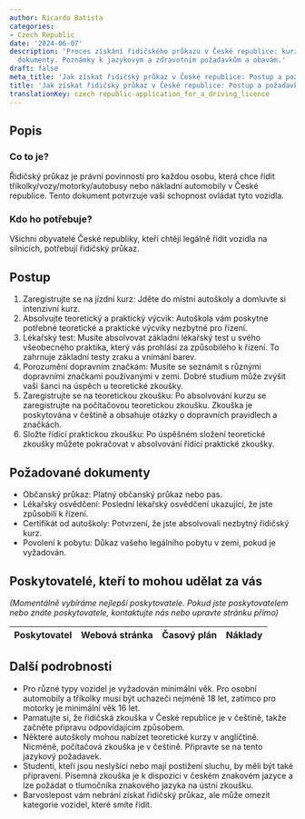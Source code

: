 ```yaml
---
author: Ricardo Batista
categories:
- Czech Republic
date: '2024-06-07'
description: 'Proces získání řidičského průkazu v České republice: kurz, výcvik, testy,
  dokumenty. Poznámky k jazykovým a zdravotním požadavkům a obavám.'
draft: false
meta_title: 'Jak získat řidičský průkaz v České republice: Postup a požadavky'
title: 'Jak získat řidičský průkaz v České republice: Postup a požadavky'
translationKey: czech republic-application_for_a_driving_licence
---
```



## Popis
### Co to je?
Řidičský průkaz je právní povinností pro každou osobu, která chce řídit tříkolky/vozy/motorky/autobusy nebo nákladní automobily v České republice. Tento dokument potvrzuje vaši schopnost ovládat tyto vozidla.

### Kdo ho potřebuje?
Všichni obyvatelé České republiky, kteří chtějí legálně řídit vozidla na silnicích, potřebují řidičský průkaz.

## Postup
1. Zaregistrujte se na jízdní kurz: Jděte do místní autoškoly a domluvte si intenzivní kurz.
2. Absolvujte teoretický a praktický výcvik: Autoškola vám poskytne potřebné teoretické a praktické výcviky nezbytné pro řízení.
3. Lékařský test: Musíte absolvovat základní lékařský test u svého všeobecného praktika, který vás prohlásí za způsobilého k řízení. To zahrnuje základní testy zraku a vnímání barev.
4. Porozumění dopravním značkám: Musíte se seznámit s různými dopravními značkami používanými v zemi. Dobré studium může zvýšit vaši šanci na úspěch u teoretické zkoušky.
5. Zaregistrujte se na teoretickou zkoušku: Po absolvování kurzu se zaregistrujte na počítačovou teoretickou zkoušku. Zkouška je poskytována v češtině a obsahuje otázky o dopravních pravidlech a značkách.
6. Složte řídící praktickou zkoušku: Po úspěšném složení teoretické zkoušky můžete pokračovat v absolvování řídící praktické zkoušky.

## Požadované dokumenty
- Občanský průkaz: Platný občanský průkaz nebo pas.
- Lékařský osvědčení: Poslední lékařský osvědčení ukazující, že jste způsobilí k řízení.
- Certifikát od autoškoly: Potvrzení, že jste absolvovali nezbytný řidičský kurz.
- Povolení k pobytu: Důkaz vašeho legálního pobytu v zemi, pokud je vyžadován.

## Poskytovatelé, kteří to mohou udělat za vás
_(Momentálně vybíráme nejlepší poskytovatele. Pokud jste poskytovatelem nebo znáte poskytovatele, kontaktujte nás nebo upravte stránku přímo)_

| Poskytovatel    |     Webová stránka  |     Časový plán   |      Náklady    |
| --------------- | --------------- |  :-------------: | :-------------: |


## Další podrobnosti
- Pro různé typy vozidel je vyžadován minimální věk. Pro osobní automobily a tříkolky musí být uchazeči nejméně 18 let, zatímco pro motorky je minimální věk 16 let.
- Pamatujte si, že řidičská zkouška v České republice je v češtině, takže začněte přípravu odpovídajícím způsobem.
- Některé autoškoly mohou nabízet teoretické kurzy v angličtině. Nicméně, počítačová zkouška je v češtině. Připravte se na tento jazykový požadavek.
- Studenti, kteří jsou neslyšící nebo mají postižení sluchu, by měli být také připraveni. Písemná zkouška je k dispozici v českém znakovém jazyce a lze požádat o tlumočníka znakového jazyka na ústní zkoušku.
- Barvoslepost vám nebrání získat řidičský průkaz, ale může omezit kategorie vozidel, které smíte řídit.